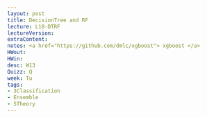 ```yaml
---
layout: post
title: DecisionTree and RF
lecture: L18-DTRF
lectureVersion: 
extraContent: 
notes: <a href="https://github.com/dmlc/xgboost"> xgboost </a> 
HWout:
HWin: 
desc: W13
Quizz: Q
week: Tu
tags:
- 3Classification
- Ensemble
- 5Theory
---
```

